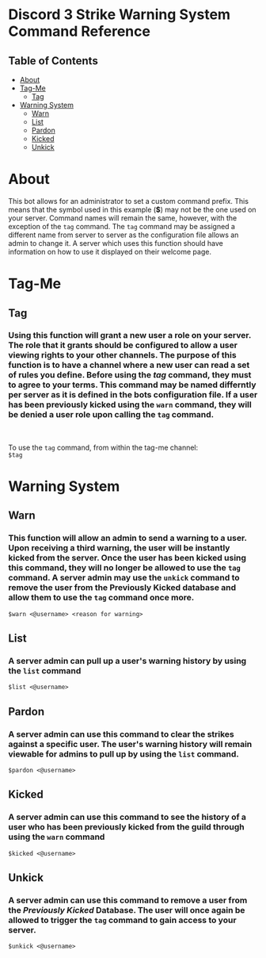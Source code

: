 # Discord 3 Strike Warning System Command Reference

## Table of Contents

- [About](#about)
- [Tag-Me](#tag-me)
    - [Tag](#tag-me.tag)
- [Warning System](#warn)
    - [Warn](#warn.warn)
    - [List](#warn.list)
    - [Pardon](#warn.pardon)
    - [Kicked](#warn.kicked)
    - [Unkick](#warn.unkick)


# About <a name = "about"></a>
This bot allows for an administrator to set a custom command prefix. This means that the symbol used in this example (__$__) may not be the one used on your server.  Command names will remain the same, however, with the exception of the `tag` command. The `tag` command may be assigned a different name from server to server as the configuration file allows an admin to change it. A server which uses this function should have information on how to use it displayed on their welcome page.


# Tag-Me <a name = "tag-me"></a>
## Tag <a name = "tag-me.tag"></a>
### Using this function will grant a new user a role on your server. The role that it grants should be configured to allow a user viewing rights to your other channels. The purpose of this function is to have a channel where a new user can read a set of rules you define. Before using the *tag* command, they must to agree to your terms. This command may be named differntly per server as it is defined in the bots configuration file. If a user has been previously kicked using the `warn` command, they will be denied a user role upon calling the `tag` command.
<br>

To use the `tag` command, from within the tag-me channel:\
`$tag`


# Warning System <a name = "warn"></a>
## Warn <a name = "warn.warn"></a>
### This function will allow an admin to send a warning to a user. Upon receiving a third warning, the user will be instantly kicked from the server. Once the user has been kicked using this command, they will no longer be allowed to use the `tag` command. A server admin may use the `unkick` command to remove the user from the Previously Kicked database and allow them to use the `tag` command once more.
`$warn <@username> <reason for warning>`


## List <a name = "warn.list"></a>
### A server admin can pull up a user's warning history by using the `list` command
`$list <@username>`

## Pardon <a name = "warn.pardon"></a>
### A server admin can use this command to clear the strikes against a specific user. The user's warning history will remain viewable for admins to pull up by using the `list` command.
`$pardon <@username>`

## Kicked <a name = "warn.kicked"></a>
### A server admin can use this command to see the history of a user who has been previously kicked from the guild through using the `warn` command
`$kicked <@username>`

## Unkick <a name = "warn.kicked"></a>
### A server admin can use this command to remove a user from the *Previously Kicked* Database. The user will once again be allowed to trigger the `tag` command to gain access to your server.
`$unkick <@username>`